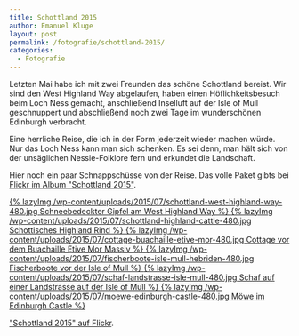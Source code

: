 ```yaml
---
title: Schottland 2015
author: Emanuel Kluge
layout: post
permalink: /fotografie/schottland-2015/
categories:
  - Fotografie
---
```


Letzten Mai habe ich mit zwei Freunden das schöne Schottland bereist. Wir sind den West Highland Way abgelaufen, haben einen Höflichkeitsbesuch beim Loch Ness gemacht, anschließend Inselluft auf der Isle of Mull geschnuppert und abschließend noch zwei Tage im wunderschönen Edinburgh verbracht.

Eine herrliche Reise, die ich in der Form jederzeit wieder machen würde. Nur das Loch Ness kann man sich schenken. Es sei denn, man hält sich von der unsäglichen Nessie-Folklore fern und erkundet die Landschaft.

Hier noch ein paar Schnappschüsse von der Reise. Das volle Paket gibts bei [Flickr im Album "Schottland 2015"](https://www.flickr.com/photos/herschel_r/sets/72157655780686471).

<a href="/wp-content/uploads/2015/07/schottland-west-highland-way.jpg" rel="lightbox">
  {% lazyImg /wp-content/uploads/2015/07/schottland-west-highland-way-480.jpg Schneebedeckter Gipfel am West Highland Way %}
</a>

<a href="/wp-content/uploads/2015/07/schottland-highland-cattle.jpg" rel="lightbox">
  {% lazyImg /wp-content/uploads/2015/07/schottland-highland-cattle-480.jpg Schottisches Highland Rind %}
</a>

<a href="/wp-content/uploads/2015/07/cottage-buachaille-etive-mor.jpg" rel="lightbox">
  {% lazyImg /wp-content/uploads/2015/07/cottage-buachaille-etive-mor-480.jpg Cottage vor dem Buachaille Etive Mor Massiv %}
</a>

<a href="/wp-content/uploads/2015/07/fischerboote-isle-mull-hebriden.jpg" rel="lightbox">
  {% lazyImg /wp-content/uploads/2015/07/fischerboote-isle-mull-hebriden-480.jpg Fischerboote vor der Isle of Mull %}
</a>

<a href="/wp-content/uploads/2015/07/schaf-landstrasse-isle-mull.jpg" rel="lightbox">
  {% lazyImg /wp-content/uploads/2015/07/schaf-landstrasse-isle-mull-480.jpg Schaf auf einer Landstrasse auf der Isle of Mull %}
</a>

<a href="/wp-content/uploads/2015/07/moewe-edinburgh-castle.jpg" rel="lightbox">
  {% lazyImg /wp-content/uploads/2015/07/moewe-edinburgh-castle-480.jpg Möwe im Edinburgh Castle %}
</a>

["Schottland 2015" auf Flickr](https://www.flickr.com/photos/herschel_r/sets/72157655780686471).
